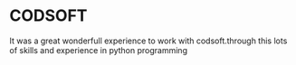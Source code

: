 # CODSOFT
It was a great wonderfull experience to work with codsoft.through this lots of skills and experience in python programming 
